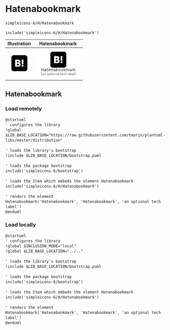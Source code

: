 # Hatenabookmark


```text
simpleicons-6/H/Hatenabookmark
```

```text
include('simpleicons-6/H/Hatenabookmark')
```



| Illustration | Hatenabookmark |
| :---: | :---: |
| ![illustration for Illustration](../../simpleicons-6/H/Hatenabookmark.png) | ![illustration for Hatenabookmark](../../simpleicons-6/H/Hatenabookmark.Local.png) |




## Hatenabookmark

### Load remotely
```plantuml
@startuml
' configures the library
!global $LIB_BASE_LOCATION="https://raw.githubusercontent.com/tmorin/plantuml-libs/master/distribution"

' loads the library's bootstrap
!include $LIB_BASE_LOCATION/bootstrap.puml

' loads the package bootstrap
include('simpleicons-6/bootstrap')

' loads the Item which embeds the element Hatenabookmark
include('simpleicons-6/H/Hatenabookmark')

' renders the element
Hatenabookmark('Hatenabookmark', 'Hatenabookmark', 'an optional tech label')
@enduml
```

### Load locally
```plantuml
@startuml
' configures the library
!global $INCLUSION_MODE="local"
!global $LIB_BASE_LOCATION="../.."

' loads the library's bootstrap
!include $LIB_BASE_LOCATION/bootstrap.puml

' loads the package bootstrap
include('simpleicons-6/bootstrap')

' loads the Item which embeds the element Hatenabookmark
include('simpleicons-6/H/Hatenabookmark')

' renders the element
Hatenabookmark('Hatenabookmark', 'Hatenabookmark', 'an optional tech label')
@enduml
```

